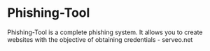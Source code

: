 # Phishing-Tool
Phishing-Tool is a complete phishing system. It allows you to create websites with the objective of obtaining credentials - serveo.net

